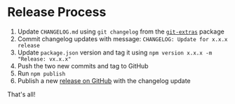 # Release Process

1. Update `CHANGELOG.md` using `git changelog` from the [`git-extras`](https://github.com/tj/git-extras) package
2. Commit changelog updates with message: `CHANGELOG: Update for x.x.x release`
3. Update `package.json` version and tag it using `npm version x.x.x -m "Release: vx.x.x"`
4. Push the two new commits and tag to GitHub
5. Run `npm publish`
6. Publish a new [release on GitHub](https://github.com/js-reporters/js-reporters/releases) with the changelog update

That's all!

